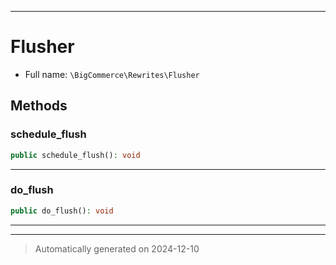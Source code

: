 ***

# Flusher





* Full name: `\BigCommerce\Rewrites\Flusher`




## Methods


### schedule_flush



```php
public schedule_flush(): void
```












***

### do_flush



```php
public do_flush(): void
```












***


***
> Automatically generated on 2024-12-10

